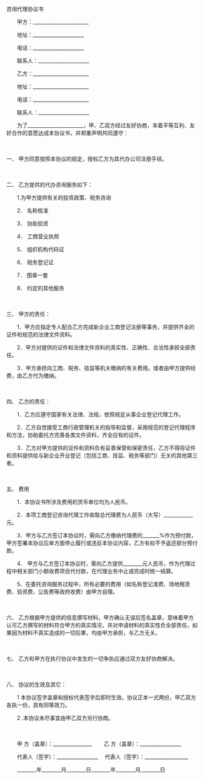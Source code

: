 



咨询代理协议书



 

　　甲方：_______________________

　　地址：_____________________

　　电话：_____________________

　　联系人：_____________________　　

　　乙方：_______________________

　　地址：_______________________

　　电话：_______________________

　　联系人：_____________________　　

　　为了_______________________，甲、乙双方经过友好协商，本着平等互利、友好合作的意愿达成本协议书，并郑重声明共同遵守：

　　

一、
甲方同意按照本协议的规定，授权乙方为其代办公司注册手续。

　　

二、
乙方提供的代办咨询服务如下：　　

　　1.为甲方提供有关的投资政策、税务咨询

　　2． 名称核准

　　3． 协助验资

　　4． 工商营业执照

　　5． 组织机构代码证

　　6． 税务登记证

　　7． 图章一套

　　8． 约定的其他服务

　　

三、
甲方的责任：　　

　　1．甲方应指定专人配合乙方完成新企业工商登记注册等事务，并提供齐全的证件和规范的法律文件资料。

　　2．甲方对提供的证件和法律文件资料的真实性、正确性、合法性承担全部责任。

　　3．甲方承担向工商、税务、技监等机关缴纳的有关费用。或者由甲方提供经费，由乙方代为缴纳。

　　

四、
乙方的责任：　　

　　1．乙方应遵守国家有关法律、法规，依照规定从事企业登记代理工作。

　　2．乙方自觉接受工商行政管理机关的指导和监督，采用规范的登记代理程序和方法，协助委托方完善各类文件资料，齐全应有的证件。

　　3．乙方对甲方提供的证件和资料负有妥善保管和保密责任，乙方不得将证件和资料提供给与新企业开业登记（包括工商、技监、税务等部门）无关的其他第三者。

　　

五、
费用　　

　　1．本协议书所涉及费用的货币单位均为人民币。

　　2．本项工商登记咨询代理工作收取总代理费为人民币（大写）____________元。

　　3．甲方与乙方签订本协议时，需向乙方缴纳代理费的_______%作为预付款，甲方签署本协议后单方面停止履行或违反本协议内容，乙方有权不予返还部分预付款。

　　4． 甲方与乙方签订本协议时，需向乙方提供________元人民币，作为代理过程中相关部门小额收费项目代付款，在代理业务中止或完成时统一结算。

　　5、在委托咨询服务过程中，所有必要的费用（如名称登记准费、场地租赁费、验资费、公告费等政府收费）由甲方自理。

　　

六、
乙方根据甲方提供的信息撰写材料，甲方确认无误后签名盖章，意味着甲方认可乙方撰写的材料符合甲方的真实情况，并对申请材料的真实性负全部责任，如果因为材料不真实造成的一切后果，均由甲方承担，与乙方无关。

　　

七、
乙方和甲方在执行协议中发生的一切争执应通过双方友好协商解决。

　　

八、
协议的生效及其它：　　

　　1 本协议签字盖章和授权代表签字后即时生效。协议正本一式两份，甲乙双方各执一份，具有同等效力。

　　2 .本协议未尽事宜由甲乙双方另行协商。　　

　　

　　甲 方（盖章）：________________　　 乙 方（盖章）：_________________

　　代表人（签字）：_________________　 代表人（签字）：__________________

　　________年________月________日________年________月________日